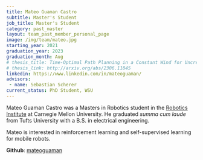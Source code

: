 ```yaml
---
title: Mateo Guaman Castro
subtitle: Master's Student
job_title: Master's Student
category: past_master
layout: team_past_member_personal_page
image: /img/team/mateo.jpg
starting_year: 2021
graduation_year: 2023
graduation_month: Aug
# thesis_title: Time-Optimal Path Planning in a Constant Wind for Uncrewed Aerial Vehicles using Dubins Set Classification
# thesis_link: http://arxiv.org/abs/2306.11845
linkedin: https://www.linkedin.com/in/mateoguaman/
advisors:
 - name: Sebastian Scherer
current_status: PhD Student, WSU
---
```


<!-- {{page.title}} graduated in {{ page.graduation_month }} {{page.graduation_year}}. -->

Mateo Guaman Castro was a Masters in Robotics student in the [Robotics Institute](https://www.ri.cmu.edu "Robotics Institute Homepage") at Carnegie Mellon University. He graduated *summa cum laude* from Tufts University with a B.S. in electrical engineering.

Mateo is interested in reinforcement learning and self-supervised learning for mobile robots.

<!-- <br> -->

<!-- **Website**: [bradymoon.com](https://bradymoon.com) -->

<!-- **Email**: [mguamanc@cmu.edu](mailto:mguamanc@cmu.edu) -->

**Github**: [mateoguaman](https://github.com/mateoguaman)




<!-- <big><i class="fab fa-github"></i></big> -->
